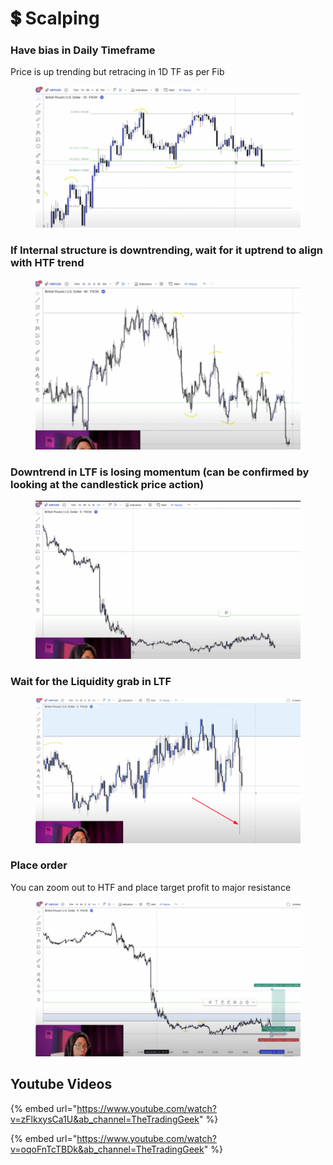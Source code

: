 # 💲 Scalping

### Have bias in Daily Timeframe

Price is up trending but retracing in 1D TF as per Fib

<figure><img src="../.gitbook/assets/image (15).png" alt=""><figcaption></figcaption></figure>

### If Internal structure is downtrending, wait for it uptrend to align with HTF trend

<figure><img src="../.gitbook/assets/image (22).png" alt=""><figcaption></figcaption></figure>

### Downtrend in LTF is losing momentum (can be confirmed by looking at the candlestick price action)

<figure><img src="../.gitbook/assets/image (13).png" alt=""><figcaption></figcaption></figure>

### Wait for the Liquidity grab in LTF

<figure><img src="../.gitbook/assets/image (1).png" alt=""><figcaption></figcaption></figure>

### Place order

You can zoom out to HTF and place target profit to major resistance

<figure><img src="../.gitbook/assets/image (26).png" alt=""><figcaption></figcaption></figure>

## Youtube Videos

{% embed url="https://www.youtube.com/watch?v=zFlkxysCa1U&ab_channel=TheTradingGeek" %}

{% embed url="https://www.youtube.com/watch?v=oqoFnTcTBDk&ab_channel=TheTradingGeek" %}
